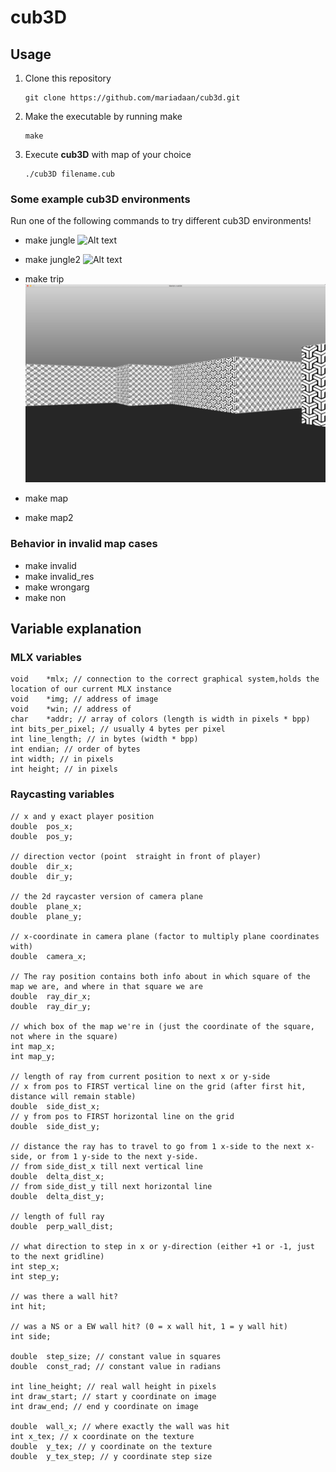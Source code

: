 
# cub3D

## Usage
1. Clone this repository
   ```console
   git clone https://github.com/mariadaan/cub3d.git
   ```
2. Make the executable by running make
   ```console
   make
   ```
3. Execute **cub3D** with map of your choice
   ```console
   ./cub3D filename.cub
   ```

### Some example cub3D environments
Run one of the following commands to try different cub3D environments! 
- make jungle
![Alt text](/pics/jungle.png "Jungle")

- make jungle2
![Alt text](/pics/jungle2.png "Jungle 2")

- make trip
![Alt text](/pics/trip.png "Trip")

- make map

- make map2

### Behavior in invalid map cases
- make invalid
- make invalid_res
- make wrongarg
- make non

## Variable explanation

### MLX variables 
	void	*mlx; // connection to the correct graphical system,holds the location of our current MLX instance
	void	*img; // address of image
	void	*win; // address of
	char	*addr; // array of colors (length is width in pixels * bpp)
	int	bits_per_pixel; // usually 4 bytes per pixel
	int	line_length; // in bytes (width * bpp)
	int	endian; // order of bytes
	int	width; // in pixels
	int	height; // in pixels

### Raycasting variables 
	// x and y exact player position
	double	pos_x;
	double	pos_y;

	// direction vector (point	straight in front of player)
	double	dir_x;
	double	dir_y;

	// the 2d raycaster version of camera plane
	double	plane_x;
	double	plane_y;

	// x-coordinate in camera plane (factor to multiply plane coordinates with)
	double	camera_x;

	// The ray position contains both info about in which square of the map we are, and where in that square we are
	double	ray_dir_x;
	double	ray_dir_y;

	// which box of the map we're in (just the coordinate of the square, not where in the square)
	int	map_x;
	int	map_y;

	// length of ray from current position to next x or y-side
	// x from pos to FIRST vertical line on the grid (after first hit, distance will remain stable)
	double	side_dist_x;
	// y from pos to FIRST horizontal line on the grid
	double	side_dist_y;

	// distance the ray has to travel to go from 1 x-side to the next x-side, or from 1 y-side to the next y-side.
	// from side_dist_x till next vertical line
	double	delta_dist_x;
	// from side_dist_y till next horizontal line
	double	delta_dist_y;

	// length of full ray
	double	perp_wall_dist;

	// what direction to step in x or y-direction (either +1 or -1, just to the next gridline)
	int	step_x;
	int	step_y;

	// was there a wall hit?
	int	hit;

	// was a NS or a EW wall hit? (0 = x wall hit, 1 = y wall hit)
	int	side;

	double	step_size; // constant value in squares
	double	const_rad; // constant value in radians

	int	line_height; // real wall height in pixels
	int	draw_start; // start y coordinate on image
	int	draw_end; // end y coordinate on image

	double	wall_x; // where exactly the wall was hit
	int	x_tex; // x coordinate on the texture
	double	y_tex; // y coordinate on the texture
	double	y_tex_step; // y coordinate step size
